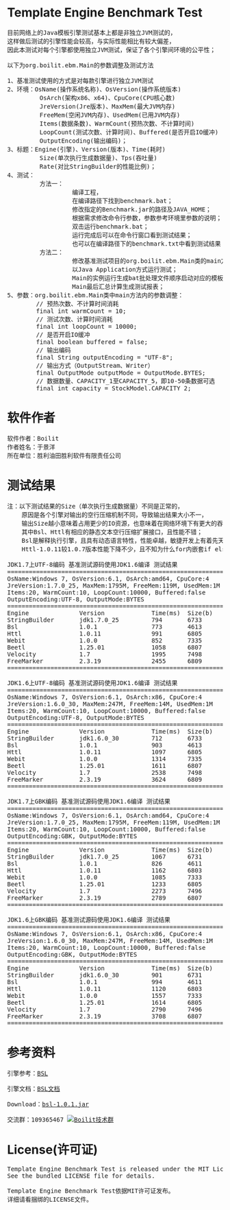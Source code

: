Template Engine Benchmark Test
===
<pre>
目前网络上的Java模板引擎测试基本上都是非独立JVM测试的，
这样做后测试的引擎性能会较高，与实际性能相比有较大偏差，
因此本测试对每个引擎都使用独立JVM测试，保证了各个引擎间环境的公平性；

以下为org.boilit.ebm.Main的参数调整及测试方法        

1、基准测试使用的方式是对每款引擎进行独立JVM测试
2、环境：OsName(操作系统名称)、OsVersion(操作系统版本)
         OsArch(架构x86、x64)、CpuCore(CPU核心数)
         JreVersion(Jre版本)、MaxMem(最大JVM内存)
         FreeMem(空闲JVM内存)、UsedMem(已用JVM内存)
         Items(数据条数)、WarmCount(预热次数、不计算时间)
         LoopCount(测试次数、计算时间)、Buffered(是否开启IO缓冲)
         OutputEncoding(输出编码)；
3、标题：Engine(引擎)、Version(版本)、Time(耗时)
         Size(单次执行生成数据量)、Tps(吞吐量)
         Rate(对比StringBuilder的性能比例)；
4、测试：
         方法一：
                  编译工程，
                  在编译路径下找到benchmark.bat；
                  修改指定的Benchmark.jar的路径及JAVA_HOME；
                  根据需求修改命令行参数，参数参考环境里参数的说明；
                  双击运行benchmark.bat；
                  运行完成后可以在命令行窗口看到测试结果；
                  也可以在编译路径下的benchmark.txt中看到测试结果；
         方法二：
                  修改基准测试项目的org.boilit.ebm.Main类的main方法内的参数
                  以Java Application方式运行测试；
                  Main的实例运行生成bat批处理文件顺序启动对应的模板引擎生成测试结果，
                  Main最后汇总计算生成测试报表；
5、参数：org.boilit.ebm.Main类中main方法内的参数调整：
        // 预热次数、不计算时间消耗
        final int warmCount = 10;
        // 测试次数、计算时间消耗
        final int loopCount = 10000;
        // 是否开启IO缓冲
        final boolean buffered = false;
        // 输出编码
        final String outputEncoding = "UTF-8";
        // 输出方式（OutputStream、Writer）
        final OutputMode outputMode = OutputMode.BYTES;
        // 数据数量、CAPACITY_1至CAPACITY_5，即10-50条数据可选
        final int capacity = StockModel.CAPACITY_2;
</pre>
软件作者
===
<pre>
软件作者：Boilit
作者姓名：于景洋
所在单位：胜利油田胜利软件有限责任公司
</pre>
测试结果
===
<pre>
注：以下测试结果的Size（单次执行生成数据量）不同是正常的，
    原因是各个引擎对输出的空行压缩机制不同，导致输出结果大小不一，
    输出Size越小意味着占用更少的IO资源，也意味着在网络环境下有更大的吞吐量,
    其中Bsl、Httl有相应的静态文本空行压缩扩展接口，且性能不错；
    Bsl是解释执行引擎，且具有动态语言特性，性能卓越，敏捷开发上有着先天优势；
    Httl-1.0.11较1.0.7版本性能下降不少，且不知为什么for内嵌套if else给我报语法错误，无奈用条件表达式代替了。

JDK1.7上UTF-8编码 基准测试源码使用JDK1.6编译 测试结果
===============================================================================
OsName:Windows 7, OsVersion:6.1, OsArch:amd64, CpuCore:4
JreVersion:1.7.0_25, MaxMem:1795M, FreeMem:119M, UsedMem:1M
Items:20, WarmCount:10, LoopCount:10000, Buffered:false
OutputEncoding:UTF-8, OutputMode:BYTES
===============================================================================
Engine              Version             Time(ms)  Size(b)   Tps       Rate(%)   
StringBuilder       jdk1.7.0_25         794       6733      12594     100.00    
Bsl                 1.0.1               773       4613      12936     102.72    
Httl                1.0.11              991       6805      10090     80.12     
Webit               1.0.0               852       7335      11737     93.19     
Beetl               1.25.01             1058      6807      9451      75.05     
Velocity            1.7                 1995      7498      5012      39.80     
FreeMarker          2.3.19              2455      6809      4073      32.34     
===============================================================================

JDK1.6上UTF-8编码 基准测试源码使用JDK1.6编译 测试结果
===============================================================================
OsName:Windows 7, OsVersion:6.1, OsArch:x86, CpuCore:4
JreVersion:1.6.0_30, MaxMem:247M, FreeMem:14M, UsedMem:1M
Items:20, WarmCount:10, LoopCount:10000, Buffered:false
OutputEncoding:UTF-8, OutputMode:BYTES
===============================================================================
Engine              Version             Time(ms)  Size(b)   Tps       Rate(%)   
StringBuilder       jdk1.6.0_30         712       6733      14044     100.00    
Bsl                 1.0.1               903       4613      11074     78.85     
Httl                1.0.11              1097      6805      9115      64.90     
Webit               1.0.0               1314      7335      7610      54.19     
Beetl               1.25.01             1611      6807      6207      44.20     
Velocity            1.7                 2538      7498      3940      28.05     
FreeMarker          2.3.19              3624      6809      2759      19.65     
===============================================================================

JDK1.7上GBK编码 基准测试源码使用JDK1.6编译 测试结果
===============================================================================
OsName:Windows 7, OsVersion:6.1, OsArch:amd64, CpuCore:4
JreVersion:1.7.0_25, MaxMem:1795M, FreeMem:119M, UsedMem:1M
Items:20, WarmCount:10, LoopCount:10000, Buffered:false
OutputEncoding:GBK, OutputMode:BYTES
===============================================================================
Engine              Version             Time(ms)  Size(b)   Tps       Rate(%)   
StringBuilder       jdk1.7.0_25         1067      6731      9372      100.00    
Bsl                 1.0.1               826       4611      12106     129.18    
Httl                1.0.11              1162      6803      8605      91.82     
Webit               1.0.0               1085      7333      9216      98.34     
Beetl               1.25.01             1233      6805      8110      86.54     
Velocity            1.7                 2273      7496      4399      46.94     
FreeMarker          2.3.19              2789      6807      3585      38.26     
===============================================================================

JDK1.6上GBK编码 基准测试源码使用JDK1.6编译 测试结果
===============================================================================
OsName:Windows 7, OsVersion:6.1, OsArch:x86, CpuCore:4
JreVersion:1.6.0_30, MaxMem:247M, FreeMem:14M, UsedMem:1M
Items:20, WarmCount:10, LoopCount:10000, Buffered:false
OutputEncoding:GBK, OutputMode:BYTES
===============================================================================
Engine              Version             Time(ms)  Size(b)   Tps       Rate(%)   
StringBuilder       jdk1.6.0_30         901       6731      11098     100.00    
Bsl                 1.0.1               994       4611      10060     90.64     
Httl                1.0.11              1120      6803      8928      80.45     
Webit               1.0.0               1557      7333      6422      57.87     
Beetl               1.25.01             1614      6805      6195      55.82     
Velocity            1.7                 2790      7496      3584      32.29     
FreeMarker          2.3.19              3708      6807      2696      24.30     
===============================================================================
</pre>
参考资料
===
<pre>
引擎参考：<a href="https://github.com/boilit/bsl">BSL</a>

引擎文档：<a href="http://boilit.github.io/bsl">BSL文档</a>

Download：<a href="http://boilit.github.io/bsl/files/bsl-1.0.1.jar">bsl-1.0.1.jar</a>

交流群：109365467 <a target="_blank" href="http://wp.qq.com/wpa/qunwpa?idkey=aa38808704bd813440ca2314873dd634b878b76be392ab0279b005db18be006b"><img border="0" src="http://pub.idqqimg.com/wpa/images/group.png" alt="Boilit技术群" title="Boilit技术群"></a>
</pre>
License(许可证)
===
<pre>
Template Engine Benchmark Test is released under the MIT License. 
See the bundled LICENSE file for details.

Template Engine Benchmark Test依据MIT许可证发布。
详细请看捆绑的LICENSE文件。
</pre>

